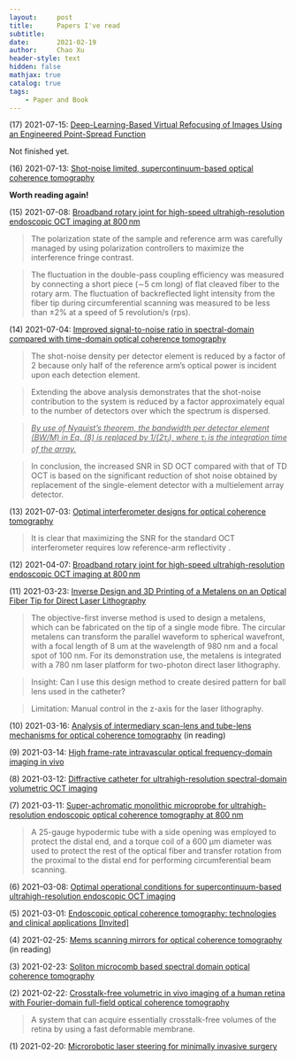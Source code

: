 ```yaml
---
layout:     post
title:      Papers I've read
subtitle:   
date:       2021-02-19
author:     Chao Xu
header-style: text
hidden: false
mathjax: true
catalog: true
tags:
    - Paper and Book
---
```






(17) 2021-07-15: [Deep-Learning-Based Virtual Refocusing of Images Using an Engineered Point-Spread Function](https://pubs.acs.org/action/showCitFormats?doi=10.1021/acsphotonics.1c00660&ref=pdf)

Not finished yet.

(16) 2021-07-13: [Shot-noise limited, supercontinuum-based optical coherence tomography](https://doi.org/10.1038/s41377-021-00574-x)

**Worth reading again!**

(15) 2021-07-08: [Broadband rotary joint for high-speed ultrahigh-resolution endoscopic OCT imaging at 800 nm](https://doi.org/10.1364/OL.42.004978)

> The polarization state of the sample and reference arm was carefully managed by using polarization controllers to maximize the interference fringe contrast.

> The fluctuation in the double-pass coupling efficiency was measured by connecting a short piece (∼5 cm long) of flat
> cleaved fiber to the rotary arm. The fluctuation of backreflected light intensity from the fiber tip during circumferential  scanning was measured to be less than ±2% at a speed of 5 revolution/s (rps).   

(14) 2021-07-04: [Improved signal-to-noise ratio in spectral-domain compared with time-domain optical coherence tomography](https://doi.org/10.1364/OL.28.002067)

> The shot-noise density per detector element is reduced by a factor of 2 because only half of the reference arm’s optical power is incident upon each detection element.  

> Extending the above analysis demonstrates that the shot-noise contribution to the system is reduced by a factor approximately equal to the number of detectors over which the spectrum is dispersed.  

> <u>*By use of Nyquist’s theorem, the bandwidth per detector element (BW/M) in Eq. (8) is replaced by 1/(2${\tau _i}$), where ${\tau _i}$ is the integration time of the array.*</u>  

> In conclusion, the increased SNR in SD OCT compared with that of TD OCT is based on the significant reduction of shot noise obtained by replacement of the single-element detector with a multielement array detector.  

(13) 2021-07-03: [Optimal interferometer designs for optical coherence tomography](https://doi.org/10.1364/OL.24.001484)

> It is clear that maximizing the SNR for the standard OCT interferometer requires low reference-arm reflectivity . 

(12) 2021-04-07: [Broadband rotary joint for high-speed ultrahigh-resolution endoscopic OCT imaging at 800 nm](https://doi.org/10.1364/OL.42.004978)

(11) 2021-03-23: [Inverse Design and 3D Printing of a Metalens on an Optical Fiber Tip for Direct Laser Lithography](https://doi.org/10.1021/acs.nanolett.0c04463)

> The objective-first inverse method is used to design a metalens, which can be fabricated on the tip of a single mode fibre. The circular metalens can transform the parallel waveform to spherical wavefront, with a focal length of 8 um at the wavelength of 980 nm and a focal spot of 100 nm. For its demonstration use, the metalens is integrated with a 780 nm laser platform for two-photon direct laser lithography.

> Insight: Can I use this design method to create desired pattern for ball lens used in the catheter? 

> Limitation: Manual control in the z-axis for the laser lithography. 

(10) 2021-03-16: [Analysis of intermediary scan-lens and tube-lens mechanisms for optical coherence tomography](https://doi.org/10.1364/AO.55.000646) (in reading)

(9) 2021-03-14: [High frame-rate intravascular optical frequency-domain imaging in vivo](https://doi.org/10.1364/BOE.5.000223)

(8) 2021-03-12: [Diffractive catheter for ultrahigh-resolution spectral-domain volumetric OCT imaging](https://doi.org/10.1364/OL.39.002016)

(7) 2021-03-11: [Super-achromatic monolithic microprobe for ultrahigh-resolution endoscopic optical coherence tomography at 800 nm](https://doi.org/10.1038/s41467-017-01494-4)

> A 25-gauge hypodermic tube with a side opening was employed to protect the distal end, and a torque coil of a 600 µm diameter was used to protect the rest of the optical fiber and transfer rotation from the proximal to the distal end for performing circumferential beam scanning. 

(6) 2021–03-08: [Optimal operational conditions for supercontinuum-based ultrahigh-resolution endoscopic OCT imaging](https://doi.org/10.1364/OL.41.000250)

(5) 2021-03-01: [Endoscopic optical coherence tomography: technologies and clinical applications [Invited]](http://dx.doi.org/10.1364/boe.8.002405)

(4) 2021-02-25: [Mems scanning mirrors for optical coherence tomography](https://doi.org/10.3390/photonics8010006) (in reading)

(3) 2021-02-23: [Soliton microcomb based spectral domain optical coherence tomography](https://www.nature.com/articles/s41467-020-20404-9)

(2) 2021-02-22: [Crosstalk-free volumetric in vivo imaging of a human retina with Fourier-domain full-field optical coherence tomography](https://www.osapublishing.org/boe/fulltext.cfm?uri=boe-10-12-6390&id=423370)

> A system that can acquire essentially crosstalk-free volumes of the retina by using a fast deformable membrane.

(1) 2021-02-20: [Microrobotic laser steering for minimally invasive surgery](https://robotics.sciencemag.org/content/6/50/eabd5476)
























